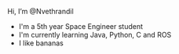  Hi, I’m @Nvethrandil
- I'm a 5th year Space Engineer student
- I'm currently learning Java, Python, C and ROS
- I like bananas

<!---
Nvethrandil/Nvethrandil is a ✨ special ✨ repository because its `README.md` (this file) appears on your GitHub profile.
You can click the Preview link to take a look at your changes.
--->
